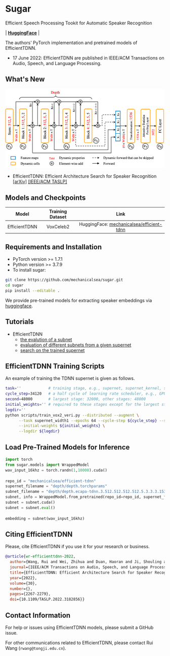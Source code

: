 # Sugar

Efficient Speech Processing Tookit for Automatic Speaker Recognition

| **[HuggingFace](https://huggingface.co/mechanicalsea/efficient-tdnn)** |

The authors' PyTorch implementation and pretrained models of EfficientTDNN.

- 17 June 2022: EfficientTDNN are published in IEEE/ACM Transactions on Audio, Speech, and Language Processing.

## What's New

![supernet](./tutorials/EfficientTDNN/supernet.png)

- EfficientTDNN: Efficient Architecture Search for Speaker Recognition [[arXiv]](https://arxiv.org/abs/2103.13581) [[IEEE/ACM TASLP]](https://ieeexplore.ieee.org/document/9798861)

## Models and Checkpoints

| Model | Training Dataset | Link |
|:---:|:---:|:---:|
| EfficientTDNN | VoxCeleb2 | HuggingFace: [mechanicalsea/efficient-tdnn](https://huggingface.co/mechanicalsea/efficient-tdnn) |

## Requirements and Installation

- PyTorch version >= 1.7.1
- Python version >= 3.7.9
- To install sugar:

```bash
git clone https://github.com/mechanicalsea/sugar.git
cd sugar
pip install --editable .
```

We provide pre-trained models for extracting speaker embeddings via [huggingface](https://huggingface.co/mechanicalsea/efficient-tdnn#compute-your-speaker-embeddings).

## Tutorials

- EfficientTDNN
  - [the evalution of a subnet](./tutorials/EfficientTDNN/EfficientTDNN.ipynb)
  - [evaluation of different subnets from a given supernet](./tutorials/EfficientTDNN/SubnetEvaluation.ipynb)
  - [search on the trained supernet](./tutorials/EfficientTDNN/TDNN-NAS.ipynb)

## EfficientTDNN Training Scripts

An example of training the TDNN supernet is given as follows.

```sh
task=''            # training stage, e.g., supernet, supernet_kernel, supernet_kernel_depth, ...
cycle_step=34120   # a half cycle of learning rate scheduler, e.g., GPU 1: 68248, GPU 2: 34120, GPU 4: 17056
second=48000       # largest stage: 32000, other stages: 48000
initial_weights='' # required to these stages except for the largest stage
logdir=''
python scripts/train_vox2_veri.py --distributed --augment \
      --task supernet_width1 --epochs 64 --cycle-step ${cycle_step} --second ${second} \
      --initial-weights ${initial_weights} \
      --logdir ${logdir}
```

## Load Pre-Trained Models for Inference

```python
import torch
from sugar.models import WrappedModel
wav_input_16khz = torch.randn(1,10000).cuda()

repo_id = "mechanicalsea/efficient-tdnn"
supernet_filename = "depth/depth.torchparams"
subnet_filename = "depth/depth.ecapa-tdnn.3.512.512.512.512.5.3.3.3.1536.bn.tar"
subnet, info = WrappedModel.from_pretrained(repo_id=repo_id, supernet_filename=supernet_filename, subnet_filename=subnet_filename)
subnet = subnet.cuda()
subnet = subnet.eval()

embedding = subnet(wav_input_16khz)
```

## Citing EfficientTDNN

Please, cite EfficientTDNN if you use it for your research or business.

```bibtex
@article{wr-efficienttdnn-2022,
  author={Wang, Rui and Wei, Zhihua and Duan, Haoran and Ji, Shouling and Long, Yang and Hong, Zhen},
  journal={IEEE/ACM Transactions on Audio, Speech, and Language Processing}, 
  title={EfficientTDNN: Efficient Architecture Search for Speaker Recognition}, 
  year={2022},
  volume={30},
  number={},
  pages={2267-2279},
  doi={10.1109/TASLP.2022.3182856}}
```

## Contact Information

For help or issues using EfficientTDNN models, please submit a GitHub issue.

For other communications related to EfficientTDNN, please contact Rui Wang (`rwang@tongji.edu.cn`).
